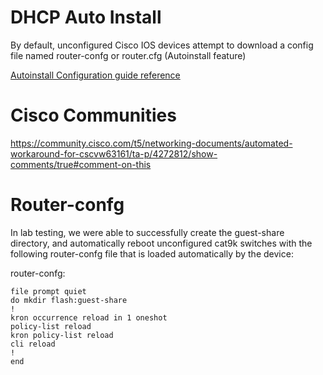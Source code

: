 # DHCP Auto Install

By default, unconfigured Cisco IOS devices attempt to download a config file named router-confg or router.cfg (Autoinstall feature)

[Autoinstall Configuration guide reference](https://www.cisco.com/c/en/us/td/docs/ios-xml/ios/fundamentals/configuration/15mt/fundamentals-15-mt-book/cf-autoinstall.html
)

# Cisco Communities

https://community.cisco.com/t5/networking-documents/automated-workaround-for-cscvw63161/ta-p/4272812/show-comments/true#comment-on-this



# Router-confg
In lab testing, we were able to successfully create the guest-share directory, and automatically reboot unconfigured cat9k switches with the following router-confg file that is loaded automatically by the device:

router-confg:

```
file prompt quiet
do mkdir flash:guest-share
!
kron occurrence reload in 1 oneshot
policy-list reload
kron policy-list reload
cli reload
!
end
```

